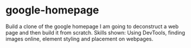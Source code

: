 # google-homepage
Build a clone of the google homepage
I am going to deconstruct a web page and then build it from scratch. Skills shown: Using DevTools, finding images online, element styling and placement on webpages. 
